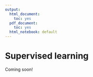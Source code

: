 ```yaml
---
output:
  html_document:
    toc: yes
  pdf_document:
    toc: yes
  html_notebook: default
---
```





# Supervised learning

Coming soon!
